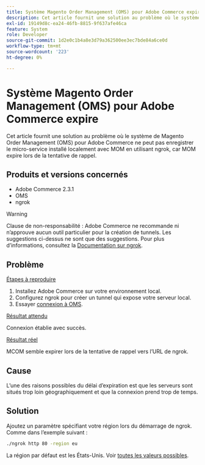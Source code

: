 ```yaml
---
title: Système Magento Order Management (OMS) pour Adobe Commerce expire
description: Cet article fournit une solution au problème où le système de Magento Order Management (OMS) pour Adobe Commerce ne peut pas enregistrer le micro-service installé localement avec MOM en utilisant ngrok, car MOM expire lors de la tentative de rappel.
exl-id: 19149d8c-ea24-46fb-8815-9f637afe46ca
feature: System
role: Developer
source-git-commit: 1d2e0c1b4a8e3d79a362500ee3ec7bde84a6ce0d
workflow-type: tm+mt
source-wordcount: '223'
ht-degree: 0%

---
```


# Système Magento Order Management (OMS) pour Adobe Commerce expire

Cet article fournit une solution au problème où le système de Magento Order Management (OMS) pour Adobe Commerce ne peut pas enregistrer le micro-service installé localement avec MOM en utilisant ngrok, car MOM expire lors de la tentative de rappel.

## Produits et versions concernés

* Adobe Commerce 2.3.1
* OMS
* ngrok

>[!WARNING]
>
>Clause de non-responsabilité : Adobe Commerce ne recommande ni n’approuve aucun outil particulier pour la création de tunnels. Les suggestions ci-dessus ne sont que des suggestions. Pour plus d’informations, consultez la [Documentation sur ngrok](https://ngrok.com/docs).

## Problème

<u>Étapes à reproduire</u>

1. Installez Adobe Commerce sur votre environnement local.
1. Configurez ngrok pour créer un tunnel qui expose votre serveur local.
1. Essayer [connexion à OMS](https://omsdocs.magento.com/en/integration/connector/setup-tutorial/).

<u>Résultat attendu</u>

Connexion établie avec succès.

<u>Résultat réel</u>

MCOM semble expirer lors de la tentative de rappel vers l’URL de ngrok.

## Cause

L’une des raisons possibles du délai d’expiration est que les serveurs sont situés trop loin géographiquement et que la connexion prend trop de temps.

## Solution

Ajoutez un paramètre spécifiant votre région lors du démarrage de ngrok. Comme dans l’exemple suivant :

```bash
./ngrok http 80 -region eu
```

La région par défaut est les États-Unis. Voir [toutes les valeurs possibles](https://ngrok.com/docs#config_region).
